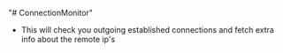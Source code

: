 "# ConnectionMonitor" 

- This will check you outgoing established connections and fetch extra info about the remote ip's
